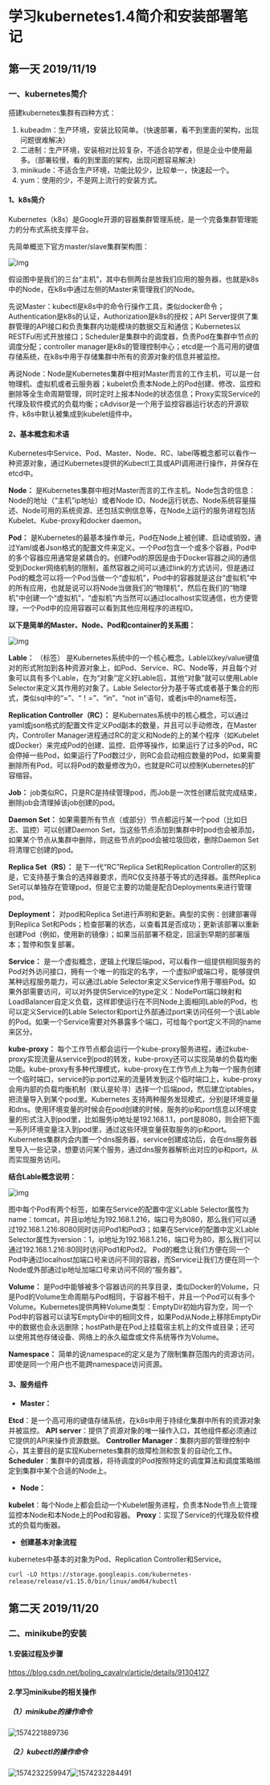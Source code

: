 # 学习kubernetes1.4简介和安装部署笔记

## 第一天 2019/11/19

### 一、**kubernetes简介**

搭建kubernetes集群有四种方式：

1. kubeadm：生产环境，安装比较简单。（快速部署，看不到里面的架构，出现问题很难解决）
2. 二进制：生产环境，安装相对比较复杂，不适合初学者，但是企业中使用最多。（部署较慢，看的到里面的架构，出现问题容易解决）
3. minikude：不适合生产环境，功能比较少，比较单一，快速起一个。
4. yum：使用的少，不是网上流行的安装方式。

#### 1、k8s简介 

Kubernetes（k8s）是Google开源的容器集群管理系统，是一个完备集群管理能力的分布式系统支撑平台。  

先简单概览下官方master/slave集群架构图： 

![img](https://img-blog.csdn.net/20161207141014537?watermark/2/text/aHR0cDovL2Jsb2cuY3Nkbi5uZXQvemptOTEwOQ==/font/5a6L5L2T/fontsize/400/fill/I0JBQkFCMA==/dissolve/70/gravity/SouthEast) 

假设图中是我们的三台“主机”，其中右侧两台是放我们应用的服务器，也就是k8s中的Node，在k8s中通过左侧的Master来管理我们的Node。 

先说Master：kubectl是k8s中的命令行操作工具，类似docker命令；Authentication是k8s的认证，Authorization是k8s的授权；API Server提供了集群管理的API接口和负责集群内功能模块的数据交互和通信；Kubernetes以RESTFul形式开放接口；Scheduler是集群中的调度器，负责Pod在集群中节点的调度分配；controller manager是k8s的管理控制中心；etcd是一个高可用的键值存储系统，在k8s中用于存储集群中所有的资源对象的信息并被监控。 

再说Node：Node是Kubernetes集群中相对Master而言的工作主机，可以是一台物理机、虚拟机或者云服务器；kubelet负责本Node上的Pod创建、修改、监控和删除等全生命周期管理，同时定时上报本Node的状态信息；Proxy实现Service的代理及软件模式的负载均衡；cAdvisor是一个用于监控容器运行状态的开源软件，k8s中默认被集成到kubelet组件中。

#### **2、基本概念和术语** 

Kubernetes中Service、Pod、Master、Node、RC、label等概念都可以看作一种资源对象，通过Kubernetes提供的Kubectl工具或API调用进行操作，并保存在etcd中。

**Node：** 
是Kubernetes集群中相对Master而言的工作主机。Node包含的信息：Node的地址（“主机”ip地址）或者Node ID、Node运行状态、Node系统容量描述、Node可用的系统资源、还包括实例信息等，在Node上运行的服务进程包括Kubelet、Kube-proxy和docker daemon。

**Pod：** 
是Kubernetes的最基本操作单元，Pod在Node上被创建、启动或销毁，通过Yaml或者Json格式的配置文件来定义。一个Pod包含一个或多个容器，Pod中的多个容器应用通常是紧耦合的。创建Pod的原因是由于Docker容器之间的通信受到Docker网络机制的限制，虽然容器之间可以通过link的方式访问，但是通过Pod的概念可以将一个Pod当做一个“虚拟机”，Pod中的容器就是这台“虚拟机”中的所有应用，也就是说可以将Node当做我们的“物理机”，然后在我们的“物理机”中创建一个“虚拟机”，“虚拟机”内当然可以通过localhost实现通信，也方便管理，一个Pod中的应用容器可以看到其他应用程序的进程ID。

**以下是简单的Master、Node、Pod和container的关系图：** 

![img](https://img-blog.csdn.net/20161207114916863?watermark/2/text/aHR0cDovL2Jsb2cuY3Nkbi5uZXQvemptOTEwOQ==/font/5a6L5L2T/fontsize/400/fill/I0JBQkFCMA==/dissolve/70/gravity/SouthEast) 

**Lable：** （标签）
是Kubernetes系统中的一个核心概念。Lable以key/value键值对的形式附加到各种资源对象上，如Pod、Service、RC、Node等，并且每个对象可以具有多个Lable，在为“对象”定义好Lable后，其他“对象”就可以使用Lable Selector来定义其作用的对象了。Lable Selector分为基于等式或者基于集合的形式，类似sql中的“=”、“！=”、“in”、“not in”语句，或者js中的name标签。

**Replication Controller（RC）：** 
是Kubernates系统中的核心概念，可以通过yaml或json格式的配置文件定义Pod副本的数量，并且可以手动修改，在Master内，Controller Manager进程通过RC的定义和Node的上的某个程序（如Kubelet或Docker）来完成Pod的创建、监控、启停等操作，如果运行了过多的Pod，RC会停掉一些Pod，如果运行了Pod数过少，则RC会启动相应数量的Pod，如果需要删除所有Pod，可以将Pod的数量修改为0，也就是RC可以控制Kubernetes的扩容缩容。

**Job：** 
job类似RC，只是RC是持续管理pod，而Job是一次性创建后就完成结束，删除job会清理掉该job创建的pod。

**Daemon Set：** 
如果需要所有节点（或部分）节点都运行某一个pod（比如日志、监控）可以创建Daemon Set，当这些节点添加到集群中时pod也会被添加，如果某个节点从集群中删除，则这些节点的pod会被垃圾回收，删除Daemon Set将清理它创建的pod。

**Replica Set（RS）：** 
是下一代“RC”Replica Set和Replication Controller的区别是，它支持基于集合的选择器要求，而RC仅支持基于等式的选择器。虽然Replica Set可以单独存在管理pod，但是它主要的功能是配合Deployments来进行管理pod。

**Deployment：** 
对pod和Replica Set进行声明和更新。典型的实例：创建部署得到Replica Set和Pods；检查部署的状态，以查看其是否成功；更新该部署以重新创建Pod（例如，使用新的镜像）；如果当前部署不稳定，回滚到早期的部署版本；暂停和恢复部署。

**Service：** 
是一个虚拟概念，逻辑上代理后端pod，可以看作一组提供相同服务的Pod对外访问接口，拥有一个唯一的指定的名字，一个虚拟IP或端口号，能够提供某种远程服务能力，可以通过Lable Selector来定义Service作用于哪些Pod。如果外部需要访问，可以对外提供Service的type定义：NodePort端口映射和LoadBalancer自定义负载，这样即使运行在不同Node上面相同Lable的Pod，也可以定义Service的Lable Selector和port让外部通过port来访问任何一个该Lable的Pod。如果一个Service需要对外暴露多个端口，可给每个port定义不同的name来区分。

**kube-proxy：** 
每个工作节点都会运行一个kube-proxy服务进程，通过kube-proxy实现流量从service到pod的转发，kube-proxy还可以实现简单的负载均衡功能。kube-proxy有多种代理模式，kube-proxy在工作节点上为每一个服务创建一个临时端口，service的ip:port过来的流量转发到这个临时端口上，kube-proxy会用内部的负载均衡机制（默认是轮寻）选择一个后端pod，然后建立iptables，把流量导入到某个pod里。Kubernetes 支持两种服务发现模式，分别是环境变量和dns。使用环境变量的时候会在pod创建的时候，服务的ip和port信息以环境变量的形式注入到pod里，比如服务ip地址是192.168.1.1，port是8080，则会把下面一系列环境变量注入到pod里，通过这些环境变量获取服务的ip和port。Kubernetes集群内会内置一个dns服务器，service创建成功后，会在dns服务器里导入一些记录，想要访问某个服务，通过dns服务器解析出对应的ip和port，从而实现服务访问。

**结合Lable概念说明：**  

![img](https://img-blog.csdn.net/20161207115132549?watermark/2/text/aHR0cDovL2Jsb2cuY3Nkbi5uZXQvemptOTEwOQ==/font/5a6L5L2T/fontsize/400/fill/I0JBQkFCMA==/dissolve/70/gravity/SouthEast) 

图中每个Pod有两个标签，如果在Service的配置中定义Lable Selector属性为name：tomcat，并且ip地址为192.168.1.216，端口号为8080，那么我们可以通过192.168.1.216:8080同时访问Pod1和Pod3；如果在Service的配置中定义Lable Selector属性为version：1，ip地址为192.168.1.216，端口号为80，那么我们可以通过192.168.1.216:80同时访问Pod1和Pod2。 
Pod的概念让我们方便在同一个Pod中通过localhost加端口号来访问不同的容器，而Service让我们方便在同一个Node或外部通过ip地址加端口号来访问不同的“服务器”。

**Volume：** 
是Pod中能够被多个容器访问的共享目录，类似Docker的Volume，只是Pod的Volume生命周期与Pod相同，于容器不相干，并且一个Pod可以有多个Volume。Kubernetes提供两种Volume类型：EmptyDir初始内容为空，同一个Pod中的容器可以读写EmptyDir中的相同文件，如果Pod从Node上移除EmptyDir中的数据也会永远删除；hostPath是在Pod上挂载宿主机上的文件或目录；还可以使用其他存储设备、网络上的永久磁盘或文件系统等作为Volume。

**Namespace：** 
简单的说namespace的定义是为了限制集群范围内的资源访问，即使是同一个用户也不能跨namespace访问资源。

#### 3、服务组件

- **Master：**

**Etcd**：是一个高可用的键值存储系统，在k8s中用于持续化集群中所有的资源对象并被监控。 
**API server**：提供了资源对象的唯一操作入口，其他组件都必须通过它提供的API来操作资源数据。 
**Controller Manager**：集群内部的管理控制中心，其主要目的是实现Kubernetes集群的故障检测和恢复的自动化工作。 
**Scheduler**：集群中的调度器，将待调度的Pod按照特定的调度算法和调度策略绑定到集群中某个合适的Node上。

- **Node：**

**kubelet**：每个Node上都会启动一个Kubelet服务进程，负责本Node节点上管理监控本Node和本Node上的Pod和容器。 
**Proxy**：实现了Service的代理及软件模式的负载均衡器。

- **创建基本对象流程**

kubernetes中基本的对象为Pod、Replication Controller和Service。





```
curl -LO https://storage.googleapis.com/kubernetes-release/release/v1.15.0/bin/linux/amd64/kubectl
```

### 

## 第二天 2019/11/20

### 二、minikube的安装



#### 1.安装过程及步骤

https://blog.csdn.net/boling_cavalry/article/details/91304127



#### 2.学习minikube的相关操作

##### （1）minikube的操作命令

![1574221889736](C:\Users\大仲马\AppData\Local\Temp\1574221889736.png)

##### （2）kubectl的操作命令

![1574232259947](C:\Users\大仲马\AppData\Local\Temp\1574232259947.png)![1574232284491](C:\Users\大仲马\AppData\Local\Temp\1574232284491.png)

